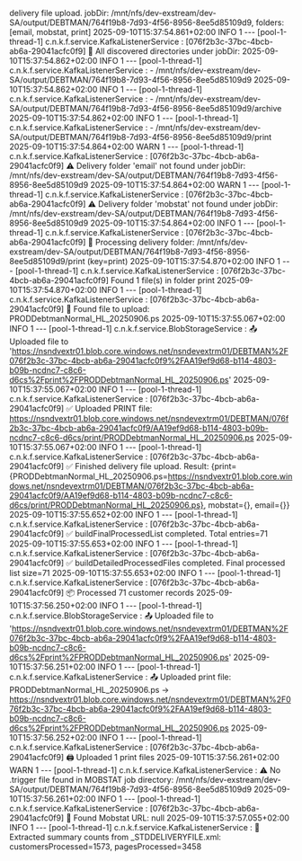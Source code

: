 delivery file upload. jobDir: /mnt/nfs/dev-exstream/dev-SA/output/DEBTMAN/764f19b8-7d93-4f56-8956-8ee5d85109d9, folders: [email, mobstat, print]
2025-09-10T15:37:54.861+02:00  INFO 1 --- [pool-1-thread-1] c.n.k.f.service.KafkaListenerService     : [076f2b3c-37bc-4bcb-ab6a-29041acfc0f9] 📂 All discovered directories under jobDir:
2025-09-10T15:37:54.862+02:00  INFO 1 --- [pool-1-thread-1] c.n.k.f.service.KafkaListenerService     :    - /mnt/nfs/dev-exstream/dev-SA/output/DEBTMAN/764f19b8-7d93-4f56-8956-8ee5d85109d9
2025-09-10T15:37:54.862+02:00  INFO 1 --- [pool-1-thread-1] c.n.k.f.service.KafkaListenerService     :    - /mnt/nfs/dev-exstream/dev-SA/output/DEBTMAN/764f19b8-7d93-4f56-8956-8ee5d85109d9/archive
2025-09-10T15:37:54.862+02:00  INFO 1 --- [pool-1-thread-1] c.n.k.f.service.KafkaListenerService     :    - /mnt/nfs/dev-exstream/dev-SA/output/DEBTMAN/764f19b8-7d93-4f56-8956-8ee5d85109d9/print
2025-09-10T15:37:54.864+02:00  WARN 1 --- [pool-1-thread-1] c.n.k.f.service.KafkaListenerService     : [076f2b3c-37bc-4bcb-ab6a-29041acfc0f9] ⚠️ Delivery folder 'email' not found under jobDir: /mnt/nfs/dev-exstream/dev-SA/output/DEBTMAN/764f19b8-7d93-4f56-8956-8ee5d85109d9
2025-09-10T15:37:54.864+02:00  WARN 1 --- [pool-1-thread-1] c.n.k.f.service.KafkaListenerService     : [076f2b3c-37bc-4bcb-ab6a-29041acfc0f9] ⚠️ Delivery folder 'mobstat' not found under jobDir: /mnt/nfs/dev-exstream/dev-SA/output/DEBTMAN/764f19b8-7d93-4f56-8956-8ee5d85109d9
2025-09-10T15:37:54.864+02:00  INFO 1 --- [pool-1-thread-1] c.n.k.f.service.KafkaListenerService     : [076f2b3c-37bc-4bcb-ab6a-29041acfc0f9] 🔎 Processing delivery folder: /mnt/nfs/dev-exstream/dev-SA/output/DEBTMAN/764f19b8-7d93-4f56-8956-8ee5d85109d9/print (key=print)
2025-09-10T15:37:54.870+02:00  INFO 1 --- [pool-1-thread-1] c.n.k.f.service.KafkaListenerService     : [076f2b3c-37bc-4bcb-ab6a-29041acfc0f9] Found 1 file(s) in folder print
2025-09-10T15:37:54.870+02:00  INFO 1 --- [pool-1-thread-1] c.n.k.f.service.KafkaListenerService     : [076f2b3c-37bc-4bcb-ab6a-29041acfc0f9] 📂 Found file to upload: PRODDebtmanNormal_HL_20250906.ps
2025-09-10T15:37:55.067+02:00  INFO 1 --- [pool-1-thread-1] c.n.k.f.service.BlobStorageService       : 📤 Uploaded file to 'https://nsndvextr01.blob.core.windows.net/nsndevextrm01/DEBTMAN%2F076f2b3c-37bc-4bcb-ab6a-29041acfc0f9%2FAA19ef9d68-b114-4803-b09b-ncdnc7-c8c6-d6cs%2Fprint%2FPRODDebtmanNormal_HL_20250906.ps'
2025-09-10T15:37:55.067+02:00  INFO 1 --- [pool-1-thread-1] c.n.k.f.service.KafkaListenerService     : [076f2b3c-37bc-4bcb-ab6a-29041acfc0f9] ✅ Uploaded PRINT file: https://nsndvextr01.blob.core.windows.net/nsndevextrm01/DEBTMAN/076f2b3c-37bc-4bcb-ab6a-29041acfc0f9/AA19ef9d68-b114-4803-b09b-ncdnc7-c8c6-d6cs/print/PRODDebtmanNormal_HL_20250906.ps
2025-09-10T15:37:55.067+02:00  INFO 1 --- [pool-1-thread-1] c.n.k.f.service.KafkaListenerService     : [076f2b3c-37bc-4bcb-ab6a-29041acfc0f9] ✅ Finished delivery file upload. Result: {print={PRODDebtmanNormal_HL_20250906.ps=https://nsndvextr01.blob.core.windows.net/nsndevextrm01/DEBTMAN/076f2b3c-37bc-4bcb-ab6a-29041acfc0f9/AA19ef9d68-b114-4803-b09b-ncdnc7-c8c6-d6cs/print/PRODDebtmanNormal_HL_20250906.ps}, mobstat={}, email={}}
2025-09-10T15:37:55.652+02:00  INFO 1 --- [pool-1-thread-1] c.n.k.f.service.KafkaListenerService     : [076f2b3c-37bc-4bcb-ab6a-29041acfc0f9] ✅ buildFinalProcessedList completed. Total entries=71
2025-09-10T15:37:55.653+02:00  INFO 1 --- [pool-1-thread-1] c.n.k.f.service.KafkaListenerService     : [076f2b3c-37bc-4bcb-ab6a-29041acfc0f9] ✅ buildDetailedProcessedFiles completed. Final processed list size=71
2025-09-10T15:37:55.653+02:00  INFO 1 --- [pool-1-thread-1] c.n.k.f.service.KafkaListenerService     : [076f2b3c-37bc-4bcb-ab6a-29041acfc0f9] 📦 Processed 71 customer records
2025-09-10T15:37:56.250+02:00  INFO 1 --- [pool-1-thread-1] c.n.k.f.service.BlobStorageService       : 📤 Uploaded file to 'https://nsndvextr01.blob.core.windows.net/nsndevextrm01/DEBTMAN%2F076f2b3c-37bc-4bcb-ab6a-29041acfc0f9%2FAA19ef9d68-b114-4803-b09b-ncdnc7-c8c6-d6cs%2Fprint%2FPRODDebtmanNormal_HL_20250906.ps'
2025-09-10T15:37:56.251+02:00  INFO 1 --- [pool-1-thread-1] c.n.k.f.service.KafkaListenerService     : 📤 Uploaded print file: PRODDebtmanNormal_HL_20250906.ps -> https://nsndvextr01.blob.core.windows.net/nsndevextrm01/DEBTMAN%2F076f2b3c-37bc-4bcb-ab6a-29041acfc0f9%2FAA19ef9d68-b114-4803-b09b-ncdnc7-c8c6-d6cs%2Fprint%2FPRODDebtmanNormal_HL_20250906.ps
2025-09-10T15:37:56.252+02:00  INFO 1 --- [pool-1-thread-1] c.n.k.f.service.KafkaListenerService     : [076f2b3c-37bc-4bcb-ab6a-29041acfc0f9] 🖨️ Uploaded 1 print files
2025-09-10T15:37:56.261+02:00  WARN 1 --- [pool-1-thread-1] c.n.k.f.service.KafkaListenerService     : ⚠️ No .trigger file found in MOBSTAT job directory: /mnt/nfs/dev-exstream/dev-SA/output/DEBTMAN/764f19b8-7d93-4f56-8956-8ee5d85109d9
2025-09-10T15:37:56.261+02:00  INFO 1 --- [pool-1-thread-1] c.n.k.f.service.KafkaListenerService     : [076f2b3c-37bc-4bcb-ab6a-29041acfc0f9] 📱 Found Mobstat URL: null
2025-09-10T15:37:57.055+02:00  INFO 1 --- [pool-1-thread-1] c.n.k.f.service.KafkaListenerService     : 📄 Extracted summary counts from _STDDELIVERYFILE.xml: customersProcessed=1573, pagesProcessed=3458
